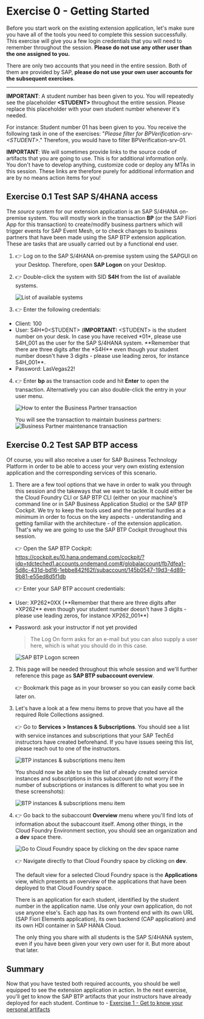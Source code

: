 # Exercise 0 - Getting Started

Before you start work on the existing extension application, let's make sure you have all of the tools you need to complete this session successfully. This exercise will give you a few login credentials that you will need to remember throughout the session. **Please do not use any other user than the one assigned to you.**

There are only two accounts that you need in the entire session. Both of them are provided by SAP, **please do not use your own user accounts for the subsequent exercises**.

---

**IMPORTANT**: A student number has been given to you. You will repeatedly see the placeholder **\<STUDENT>** throughout the entire session. Please replace this placeholder with your own student number whenever it's needed.

For instance: Student number 01 has been given to you. You receive the following task in one of the exercises: "_Please filter for BPVerification-srv-\<STUDENT>_."
Therefore, you would have to filter BPVerification-srv-01.

**IMPORTANT**: We will sometimes provide links to the source code of artifacts that you are going to use. This is for additional information only. You don't have to develop anything, customize code or deploy any MTAs in this session. These links are therefore purely for additional information and are by no means action items for you!

## Exercise 0.1 Test SAP S/4HANA access

The _source system_ for our extension application is an SAP S/4HANA on-premise system. You will mostly work in the transaction **BP** (or the SAP Fiori App for this transaction) to create/modify business partners which will trigger events for SAP Event Mesh, or to check changes to business partners that have been made using the SAP BTP extension application. These are tasks that are usually carried out by a functional end user.

1. 👉 Log on to the SAP S/4HANA on-premise system using the SAPGUI on your Desktop. Therefore, open **SAP Logon** on your Desktop.

2. 👉 Double-click the system with SID **S4H** from the list of available systems.

   ![List of available systems](./images/sap_logon.png)

3. 👉 Enter the following credentials:

- Client: 100
- User: S4H*0\<STUDENT> (**IMPORTANT:** \<STUDENT> is the student number on your desk. In case you have received *01\*, please use S4H_001 as the user for the SAP S/4HANA system. \**Remember that there are three digits after the *S4H\*\* even though your student number doesn't have 3 digits - please use leading zeros, for instance S4H_001\*\*.
- Password: LasVegas22!

4. 👉 Enter **bp** as the transaction code and hit **Enter** to open the transaction. Alternatively you can also double-click the entry in your user menu.

   ![How to enter the Business Partner transaction](./images/bp_transaction_code.png)

   You will see the transaction to maintain business partners:
   ![Business Partner maintenance transaction](./images/maintain_bp.png)

## Exercise 0.2 Test SAP BTP access

Of course, you will also receive a user for SAP Business Technology Platform in order to be able to access your very own existing extension application and the corresponding services of this scenario.

1. There are a few tool options that we have in order to walk you through this session and the takeways that we want to tackle. It could either be the Cloud Foundry CLI or SAP BTP CLI (either on your machine's command line or in SAP Business Application Studio) or the SAP BTP Cockpit. We try to keep the tools used and the potential hurdles at a minimum in order to focus on the key aspects - understanding and getting familiar with the architecture - of the extension application. That's why we are going to use the SAP BTP Cockpit throughout this session.

   👉 Open the SAP BTP Cockpit: <https://cockpit.eu10.hana.ondemand.com/cockpit/?idp=tdcteched1.accounts.ondemand.com#/globalaccount/fb7dfea1-5d8c-431d-bd16-1ebbe842f62f/subaccount/145b0547-19d3-4d89-9b81-e55ed8d5f1db>

   👉 Enter your SAP BTP account credentials:

- User: XP262\*0XX (\**Remember that there are three digits after *XP262\*\* even though your student number doesn't have 3 digits - please use leading zeros, for instance XP262_001\*\*)
- Password: ask your instructor if not yet provided

  > The Log On form asks for an e-mail but you can also supply a user here, which is what you should do in this case.

  ![SAP BTP Logon screen](./images/btp_logon.png)

2. This page will be needed throughout this whole session and we'll further reference this page as **SAP BTP subaccount overview**.

   👉 Bookmark this page as in your browser so you can easily come back later on.

3. Let's have a look at a few menu items to prove that you have all the required Role Collections assigned.

   👉 Go to **Services > Instances & Subscriptions**. You should see a list with service instances and subscriptions that your SAP TechEd instructors have created beforehand. If you have issues seeing this list, please reach out to one of the instructors.

   ![BTP instances & subscriptions menu item](./images/btp_instances.png)

   You should now be able to see the list of already created service instances and subscriptions in this subaccount (do not worry if the number of subscriptions or instances is different to what you see in these screenshots):

   ![BTP instances & subscriptions menu item](./images/instances_subs_overview.png)

4. 👉 Go back to the subaccount **Overview** menu where you'll find lots of information about the subaccount itself. Among other things, in the Cloud Foundry Environment section, you should see an organization and a **dev** space there.

   ![Go to Cloud Foundry space by clicking on the dev space name](./images/go_to_cfspace.png)

   👉 Navigate directly to that Cloud Foundry space by clicking on **dev**.

   The default view for a selected Cloud Foundry space is the **Applications** view, which presents an overview of the applications that have been deployed to that Cloud Foundry space.

   There is an application for each student, identified by the student number in the application name. Use only your own application, do not use anyone else's. Each app has its own frontend end with its own URL (SAP Fiori Elements application), its own backend (CAP application) and its own HDI container in SAP HANA Cloud.

   The only thing you share with all students is the SAP S/4HANA system, even if you have been given your very own user for it. But more about that later.

## Summary

Now that you have tested both required accounts, you should be well equipped to see the extension application in action. In the next exercise, you'll get to know the SAP BTP artifacts that your instructors have already deployed for each student.
Continue to - [Exercise 1 - Get to know your personal artifacts](../ex1/README.md)
